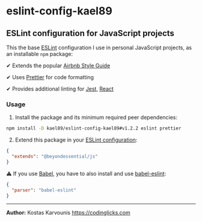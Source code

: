 # eslint-config-kael89

## ESLint configuration for JavaScript projects

This the base [ESLint](https://eslint.org/) configuration I use in personal JavaScript projects, as an installable `npm` package:

✔ Extends the popular [Airbnb Style Guide](https://github.com/airbnb/javascript)

✔ Uses [Prettier](https://prettier.io/) for code formatting

✔ Provides additional linting for [Jest](https://jestjs.io/), [React](https://reactjs.org/)

### Usage

1. Install the package and its minimum required peer dependencies:

```bash
npm install -D kael89/eslint-config-kael89#v1.2.2 eslint prettier
```

2. Extend this package in your [ESLint configuration](https://eslint.org/docs/user-guide/configuring):

```json
{
  "extends": "@beyondessential/js"
}
```

⚠️ If you use [Babel](https://babeljs.io/), you have to also install and use [babel-eslint](https://www.npmjs.com/package/babel-eslint):

```json
{
  "parser": "babel-eslint"
}
```

---

**Author:** Kostas Karvounis https://codinglicks.com
